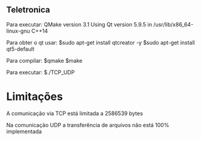 ## Teletronica ##

Para executar:
QMake version 3.1
Using Qt version 5.9.5 in /usr/lib/x86_64-linux-gnu
C++14

Para obter o qt usar:
$sudo apt-get install qtcreator -y
$sudo apt-get install qt5-default

Para compilar:
$qmake
$make

Para executar:
$./TCP_UDP

# Limitações
A comunicação via TCP está limitada a 2586539 bytes

Na comunicação UDP a transferência de arquivos não está 100% implementada 
